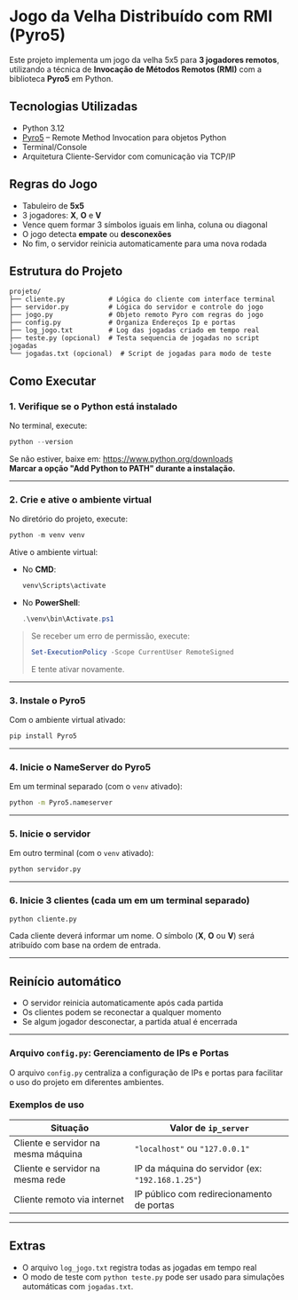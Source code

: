 # Jogo da Velha Distribuído com RMI (Pyro5)

Este projeto implementa um jogo da velha 5x5 para **3 jogadores remotos**, utilizando a técnica de **Invocação de Métodos Remotos (RMI)** com a biblioteca **Pyro5** em Python.

## Tecnologias Utilizadas

- Python 3.12
- [Pyro5](https://pyro5.readthedocs.io) – Remote Method Invocation para objetos Python
- Terminal/Console
- Arquitetura Cliente-Servidor com comunicação via TCP/IP

## Regras do Jogo

- Tabuleiro de **5x5**
- 3 jogadores: **X**, **O** e **V**
- Vence quem formar 3 símbolos iguais em linha, coluna ou diagonal
- O jogo detecta **empate** ou **desconexões**
- No fim, o servidor reinicia automaticamente para uma nova rodada

## Estrutura do Projeto

```
projeto/
├── cliente.py           # Lógica do cliente com interface terminal
├── servidor.py          # Lógica do servidor e controle do jogo
├── jogo.py              # Objeto remoto Pyro com regras do jogo
├── config.py            # Organiza Endereços Ip e portas
├── log_jogo.txt         # Log das jogadas criado em tempo real
├── teste.py (opcional)  # Testa sequencia de jogadas no script jogadas
└── jogadas.txt (opcional)  # Script de jogadas para modo de teste
```

## Como Executar

### 1. Verifique se o Python está instalado
No terminal, execute:

```powershell
python --version
```

Se não estiver, baixe em: https://www.python.org/downloads  
**Marcar a opção "Add Python to PATH" durante a instalação.**

---

### 2. Crie e ative o ambiente virtual

No diretório do projeto, execute:

```powershell
python -m venv venv
```

Ative o ambiente virtual:

- No **CMD**:
  ```cmd
  venv\Scripts\activate
  ```

- No **PowerShell**:
  ```powershell
  .\venv\bin\Activate.ps1
  ```

> Se receber um erro de permissão, execute:
> ```powershell
> Set-ExecutionPolicy -Scope CurrentUser RemoteSigned
> ```
> E tente ativar novamente.

---

### 3. Instale o Pyro5

Com o ambiente virtual ativado:

```bash
pip install Pyro5
```

---

### 4. Inicie o NameServer do Pyro5

Em um terminal separado (com o `venv` ativado):

```bash
python -m Pyro5.nameserver
```

---

### 5. Inicie o servidor

Em outro terminal (com o `venv` ativado):

```bash
python servidor.py
```

---

### 6. Inicie 3 clientes (cada um em um terminal separado)

```bash
python cliente.py
```

Cada cliente deverá informar um nome. O símbolo (**X**, **O** ou **V**) será atribuído com base na ordem de entrada.

---

## Reinício automático

- O servidor reinicia automaticamente após cada partida
- Os clientes podem se reconectar a qualquer momento
- Se algum jogador desconectar, a partida atual é encerrada

---

### Arquivo `config.py`: Gerenciamento de IPs e Portas

O arquivo `config.py` centraliza a configuração de IPs e portas para facilitar o uso do projeto em diferentes ambientes.

### Exemplos de uso

| Situação                             | Valor de `ip_server`               |
|-------------------------------------|------------------------------------|
| Cliente e servidor na mesma máquina | `"localhost"` ou `"127.0.0.1"`     |
| Cliente e servidor na mesma rede    | IP da máquina do servidor (ex: `"192.168.1.25"`) |
| Cliente remoto via internet         | IP público com redirecionamento de portas |

---

## Extras

- O arquivo `log_jogo.txt` registra todas as jogadas em tempo real
- O modo de teste com `python teste.py` pode ser usado para simulações automáticas com `jogadas.txt`.
